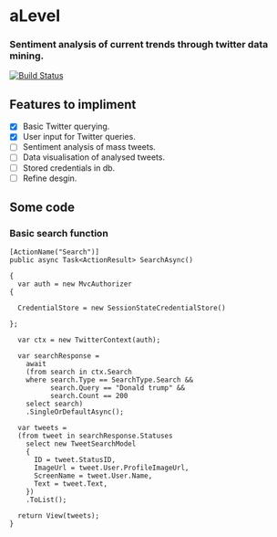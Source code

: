 # aLevel

### Sentiment analysis of current trends through twitter data mining.

[![Build Status](https://travis-ci.org/MrHarrisonBarker/aLevel.svg?branch=master)](https://travis-ci.org/MrHarrisonBarker/aLevel)

## Features to impliment

- [x] Basic Twitter querying.
- [x] User input for Twitter queries.
- [ ] Sentiment analysis of mass tweets.
- [ ] Data visualisation of analysed tweets.
- [ ] Stored credentials in db.
- [ ] Refine desgin.

## Some code

### Basic search function
```
[ActionName("Search")]
public async Task<ActionResult> SearchAsync()

{
  var auth = new MvcAuthorizer
{

  CredentialStore = new SessionStateCredentialStore()
  
};

  var ctx = new TwitterContext(auth);

  var searchResponse =
    await
    (from search in ctx.Search
    where search.Type == SearchType.Search &&
          search.Query == "Donald trump" &&
          search.Count == 200
    select search)
    .SingleOrDefaultAsync();

  var tweets =
  (from tweet in searchResponse.Statuses
    select new TweetSearchModel
    {
      ID = tweet.StatusID,
      ImageUrl = tweet.User.ProfileImageUrl,
      ScreenName = tweet.User.Name,
      Text = tweet.Text,
    })
    .ToList();

  return View(tweets);
}
```
